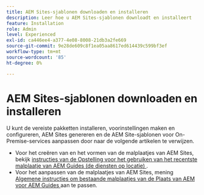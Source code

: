 ```yaml
---
title: AEM Sites-sjablonen downloaden en installeren
description: Leer hoe u AEM Sites-sjablonen downloadt en installeert
feature: Installation
role: Admin
level: Experienced
exl-id: ca446ee4-a377-4e08-8008-21db3a2fe669
source-git-commit: 9e28de609c8f1ea05aa8617ed614439c599bf3ef
workflow-type: tm+mt
source-wordcount: '85'
ht-degree: 0%

---
```


# AEM Sites-sjablonen downloaden en installeren

U kunt de vereiste pakketten installeren, voorinstellingen maken en configureren, AEM Sites genereren en de AEM Site-sjablonen voor On-Premise-services aanpassen door naar de volgende artikelen te verwijzen.

- Voor het creëren van en het vormen van de malplaatjes van AEM Sites, bekijk [ instructies van de Opstelling voor het gebruiken van het recentste malplaatje van AEM Guides (de diensten op locatie) ](../knowledge-base/kb-articles/publishing/download-install-aem-sites-templates-prem-kb.md).
- Voor het aanpassen van de malplaatjes van AEM Sites, mening [ Algemene instructies om bestaande malplaatjes van de Plaats van AEM voor AEM Guides ](../knowledge-base/kb-articles/publishing/customize-exsisting-site-template-kb.md) aan te passen.


